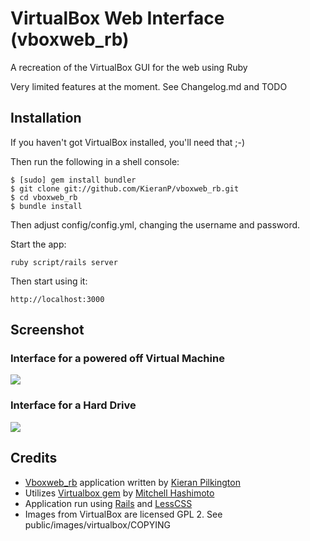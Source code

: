 # VirtualBox Web Interface (vboxweb_rb)

A recreation of the VirtualBox GUI for the web using Ruby

Very limited features at the moment. See Changelog.md and TODO

## Installation

If you haven't got VirtualBox installed, you'll need that ;-)

Then run the following in a shell console:

    $ [sudo] gem install bundler
    $ git clone git://github.com/KieranP/vboxweb_rb.git
    $ cd vboxweb_rb
    $ bundle install

Then adjust config/config.yml, changing the username and password.

Start the app:

    ruby script/rails server

Then start using it:

    http://localhost:3000

## Screenshot

### Interface for a powered off Virtual Machine
![](http://img.skitch.com/20100416-m19ij3i79hawpb9xrx6t1mch2g.png)

### Interface for a Hard Drive
![](http://img.skitch.com/20100416-jk38y91qbrma6rbehxqyg5kbsc.png)

## Credits

* [Vboxweb_rb](http://github.com/KieranP/vboxweb_rb) application written by [Kieran Pilkington](http://github.com/KieranP)
* Utilizes [Virtualbox gem](http://github.com/mitchellh/virtualbox) by [Mitchell Hashimoto](http://github.com/mitchellh)
* Application run using [Rails](http://rubyonrails.org) and [LessCSS](http://lesscss.org/)
* Images from VirtualBox are licensed GPL 2. See public/images/virtualbox/COPYING
